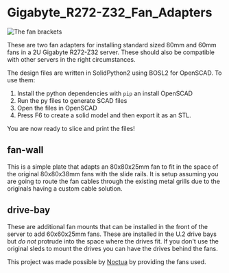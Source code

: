 # Gigabyte_R272-Z32_Fan_Adapters


![The fan brackets](doc/ServerFans.jpg "A photo of fans installed in the server")

These are two fan adapters for installing standard sized 80mm and 60mm fans in a 2U Gigabyte R272-Z32 server. These should also be compatible with other servers in the right circumstances.

The design files are written in SolidPython2 using BOSL2 for OpenSCAD. To use them:

1. Install the python dependencies with `pip` an install OpenSCAD
2. Run the py files to generate SCAD files
3. Open the files in OpenSCAD
4. Press F6 to create a solid model and then export it as an STL.

You are now ready to slice and print the files!

## fan-wall

This is a simple plate that adapts an 80x80x25mm fan to fit in the space of the original 80x80x38mm fans with the slide rails. It is setup assuming you are going to route the fan cables through the existing metal grills due to the originals having a custom cable solution.

## drive-bay

These are additional fan mounts that can be installed in the front of the server to add 60x60x25mm fans. These are installed in the U.2 drive bays but *do not* protrude into the space where the drives fit. If you don't use the original sleds to mount the drives you can have the drives behind the fans.

This project was made possible by [Noctua](https://noctua.at/) by providing the fans used.